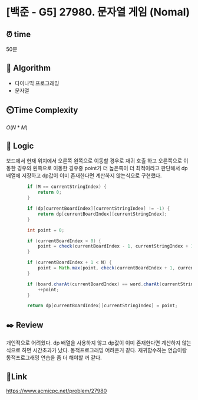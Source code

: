 # [백준 - G5] 27980. 문자열 게임 (Nomal)

## ⏰ **time**

50분

## :pushpin: **Algorithm**

- 다이나믹 프로그래밍
- 문자열

## ⏲️**Time Complexity**

$O(N*M)$

## :round_pushpin: **Logic**

보드에서 현재 위치에서 오른쪽 왼쪽으로 이동할 경우로 재귀 호출 하고 오른쪽으로 이동한 경우와 왼쪽으로 이동한 경우중 point가 더 높은쪽이 더 최적이라고 판단해서 dp배열에 저장하고 dp값이 이미 존재한다면 계산하지 않는식으로 구현했다.

```java
		if (M == currentStringIndex) {
			return 0;
		}

		if (dp[currentBoardIndex][currentStringIndex] != -1) {
			return dp[currentBoardIndex][currentStringIndex];
		}

		int point = 0;

		if (currentBoardIndex > 0) {
			point = check(currentBoardIndex - 1, currentStringIndex + 1);
		}

		if (currentBoardIndex + 1 < N) {
			point = Math.max(point, check(currentBoardIndex + 1, currentStringIndex + 1));
		}

		if (board.charAt(currentBoardIndex) == word.charAt(currentStringIndex)) {
			++point;
		}

		return dp[currentBoardIndex][currentStringIndex] = point;
```

## :black_nib: **Review**

개인적으로 어려웠다. dp 배열을 사용하지 않고 dp값이 이미 존재한다면 계산하지 않는식으로 하면 시간초과가 났다. 동적프로그래밍 어려운거 같다. 재귀함수하는 연습이랑 동적프로그래밍 연습을 좀 더 해야할 꺼 같다.

## 📡**Link**

https://www.acmicpc.net/problem/27980
